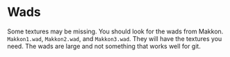 # Wads

Some textures may be missing. You should look for the wads from Makkon. ``Makkon1.wad``, ``Makkon2.wad``, and ``Makkon3.wad``. They will have the textures you need. The wads are large and not something that works well for git.